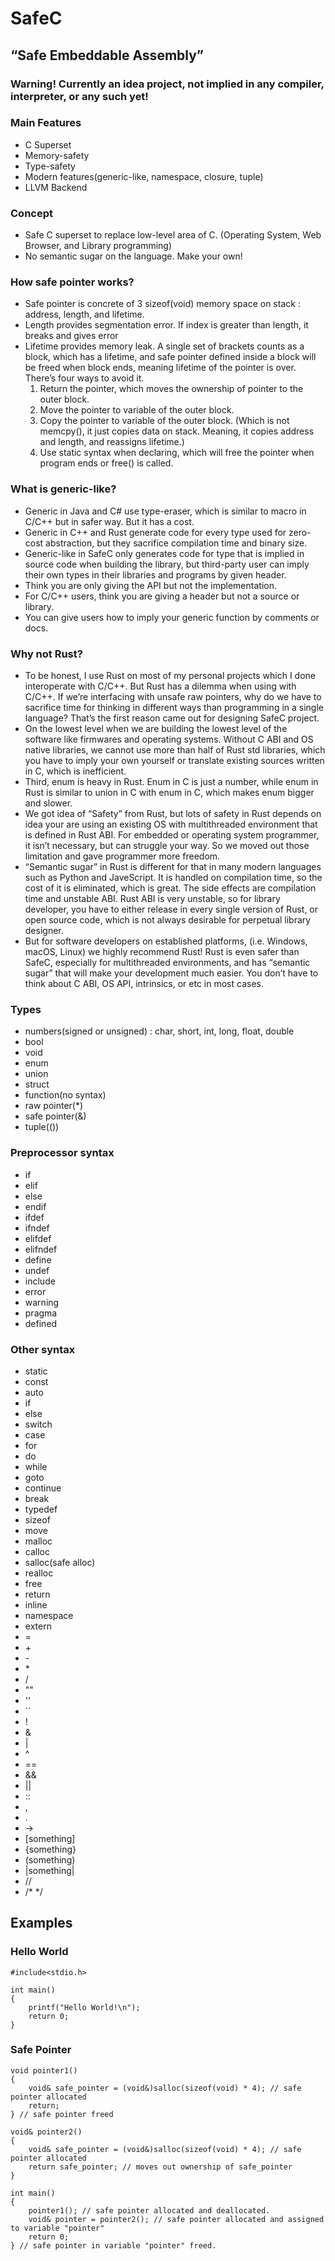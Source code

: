 # SafeC
## “Safe Embeddable Assembly”

### Warning! Currently an idea project, not implied in any compiler, interpreter, or any such yet!

### Main Features
* C Superset
* Memory-safety
* Type-safety
* Modern features(generic-like, namespace, closure, tuple)
* LLVM Backend

### Concept
* Safe C superset to replace low-level area of C. (Operating System, Web Browser, and Library programming)
* No semantic sugar on the language. Make your own!

### How safe pointer works?
* Safe pointer is concrete of 3 sizeof(void) memory space on stack : address, length, and lifetime.
* Length provides segmentation error. If index is greater than length, it breaks and gives error
* Lifetime provides memory leak. A single set of brackets counts as a block, which has a lifetime, and safe pointer defined inside a block will be freed when block ends, meaning lifetime of the pointer is over. There’s four ways to avoid it.
    1. Return the pointer, which moves the ownership of pointer to the outer block.
    2. Move the pointer to variable of the outer block.
    3. Copy the pointer to variable of the outer block. (Which is not memcpy(), it just copies data on stack. Meaning, it copies address and length, and reassigns lifetime.)
    4. Use static syntax when declaring, which will free the pointer when program ends or free() is called.

### What is generic-like?
* Generic in Java and C# use type-eraser, which is similar to macro in C/C++ but in safer way. But it has a cost.
* Generic in C++ and Rust generate code for every type used for zero-cost abstraction, but they sacrifice compilation time and binary size.
* Generic-like in SafeC only generates code for type that is implied in source code when building the library, but third-party user can imply their own types in their libraries and programs by given header.
* Think you are only giving the API but not the implementation.
* For C/C++ users, think you are giving a header but not a source or library.
* You can give users how to imply your generic function by comments or docs.

### Why not Rust?
* To be honest, I use Rust on most of my personal projects which I done interoperate with C/C++. But Rust has a dilemma when using with C/C++. If we’re interfacing with unsafe raw pointers, why do we have to sacrifice time for thinking in different ways than programming in a single language? That’s the first reason came out for designing SafeC project.
* On the lowest level when we are building the lowest level of the software like firmwares and operating systems. Without C ABI and OS native libraries, we cannot use more than half of Rust std libraries, which you have to imply your own yourself or translate existing sources written in C, which is inefficient.
* Third, enum is heavy in Rust. Enum in C is just a number, while enum in Rust is similar to union in C with enum in C, which makes enum bigger and slower.
* We got idea of “Safety” from Rust, but lots of safety in Rust depends on idea your are using an existing OS with multithreaded environment that is defined in Rust ABI. For embedded or operating system programmer, it isn’t necessary, but can struggle your way. So we moved out those limitation and gave programmer more freedom.
* “Semantic sugar” in Rust is different for that in many modern languages such as Python and JaveScript. It is handled on compilation time, so the cost of it is eliminated, which is great. The side effects are compilation time and unstable ABI. Rust ABI is very unstable, so for library developer, you have to either release in every single version of Rust, or open source code, which is not always desirable for perpetual library designer.
* But for software developers on established platforms, (i.e. Windows, macOS, Linux) we highly recommend Rust! Rust is even safer than SafeC, especially for multithreaded environments, and has “semantic sugar” that will make your development much easier. You don’t have to think about C ABI, OS API, intrinsics, or etc in most cases.

### Types
* numbers(signed or unsigned) : char, short, int, long, float, double
* bool
* void
* enum
* union
* struct
* function(no syntax)
* raw pointer(*)
* safe pointer(&)
* tuple(())
### Preprocessor syntax
* if
* elif
* else
* endif
* ifdef
* ifndef
* elifdef
* elifndef
* define
* undef
* include
* error
* warning
* pragma
* defined
### Other syntax
* static
* const
* auto
* if
* else
* switch
* case
* for
* do
* while
* goto
* continue
* break
* typedef
* sizeof
* move
* malloc
* calloc
* salloc(safe alloc)
* realloc
* free
* return
* inline
* namespace
* extern
* =
* \+
* \-
* \*
* \/
* ""
* ''
* ``
* !
* &
* |
* ^
* ==
* &&
* ||
* ::
* ,
* .
* ->
* [something]
* {something}
* (something)
* |something|
* //
* /* */

## Examples
### Hello World
```
#include<stdio.h>

int main()
{
    printf("Hello World!\n");
    return 0;
}
```
### Safe Pointer
```
void pointer1()
{
    void& safe_pointer = (void&)salloc(sizeof(void) * 4); // safe pointer allocated
    return;
} // safe pointer freed

void& pointer2()
{
    void& safe_pointer = (void&)salloc(sizeof(void) * 4); // safe pointer allocated
    return safe_pointer; // moves out ownership of safe_pointer
}

int main()
{
    pointer1(); // safe pointer allocated and deallocated.
    void& pointer = pointer2(); // safe pointer allocated and assigned to variable "pointer"
    return 0;
} // safe pointer in variable "pointer" freed.
```
